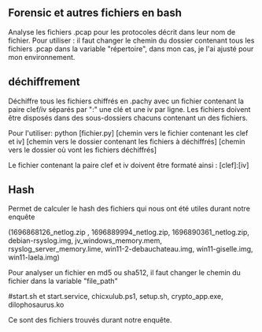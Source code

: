 ## Forensic et autres fichiers en bash

Analyse les fichiers .pcap pour les protocoles décrit dans leur nom de fichier.
Pour utiliser : il faut changer le chemin du dossier contenant tous les fichiers .pcap dans la variable "répertoire", dans mon cas, je l'ai ajusté pour mon environnement.

## déchiffrement

Déchiffre tous les fichiers chiffrés en .pachy avec un fichier contenant la paire clef/iv séparés par ":" une clé et une iv par ligne. 
Les fichiers doivent être disposés dans des sous-dossiers chacuns contenant un des fichiers. 

Pour l'utiliser:
python [fichier.py] [chemin vers le fichier contenant les clef et iv] [chemin vers le dossier contenant les fichiers à déchiffrés] [chemin vers le dossier où vont les fichiers déchiffrés]

Le fichier contenant la paire clef et iv doivent être formaté ainsi : [clef]:[iv]

## Hash

Permet de calculer le hash des fichiers qui nous ont été utiles durant notre enquête 

(1696868126_netlog.zip , 1696889994_netlog.zip, 1696890361_netlog.zip, debian-rsyslog.img, jv_windows_memory.mem, rsyslog_server_memory.lime, win11-2-debauchateau.img, win11-giselle.img, win11-laela.img)

Pour analyser un fichier en md5 ou sha512, il faut changer le chemin du fichier dans la variable "file_path"

#start.sh et start.service, chicxulub.ps1, setup.sh, crypto_app.exe, dilophosaurus.ko 

Ce sont des fichiers trouvés durant notre enquête.
